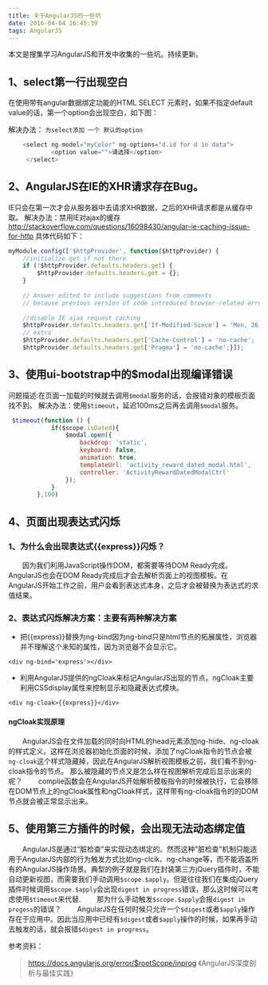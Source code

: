```yaml
---
title: 关于AngularJS的一些坑
date: 2016-04-04 16:45:39
tags: AngularJS
---
```

本文是搜集学习AngularJS和开发中收集的一些坑。持续更新。
<!-- more -->
## 1、select第一行出现空白
在使用带有angular数据绑定功能的HTML SELECT 元素时，如果不指定default value的话，第一个option会出现空白，如下图：

解决办法：
`为select添加 一个 默认的option`
```javascript
    <select ng-model="myColor" ng-options="d.id for d in data">
            <option value="">请选择</option>
     </select>
```
## 2、AngularJS在IE的XHR请求存在Bug。
IE只会在第一次才会从服务器中去请求XHR数据，之后的XHR请求都是从缓存中取。 
解决办法：禁用IE对ajax的缓存
http://stackoverflow.com/questions/16098430/angular-ie-caching-issue-for-http
具体代码如下：
```javascript
myModule.config(['$httpProvider', function($httpProvider) {
    //initialize get if not there
    if (!$httpProvider.defaults.headers.get) {
        $httpProvider.defaults.headers.get = {};  
    }  
 
    // Answer edited to include suggestions from comments
    // because previous version of code introduced browser-related errors
 
    //disable IE ajax request caching
    $httpProvider.defaults.headers.get['If-Modified-Since'] = 'Mon, 26 Jul 1997 05:00:00 GMT';
    // extra
    $httpProvider.defaults.headers.get['Cache-Control'] = 'no-cache';
    $httpProvider.defaults.headers.get['Pragma'] = 'no-cache';}]);
```
## 3、使用ui-bootstrap中的$modal出现编译错误
问题描述:在页面一加载的时候就去调用`$modal`服务的话，会报错对象的模板页面找不到。
解决办法：使用`$timeout`，延迟100ms之后再去调用`$modal`服务。
```javascript
 $timeout(function () {
            if($scope.isDated){
                $modal.open({
                    backdrop: 'static',
                    keyboard: false,
                    animation: true,
                    templateUrl: 'activity_reward_dated_modal.html',
                    controller: 'ActivityRewardDatedModalCtrl'
                });
            }
        },100)
```
## 4、页面出现表达式闪烁

### 1、为什么会出现表达式{{express}}闪烁？
　　因为我们利用JavaScript操作DOM，都需要等待DOM Ready完成。AngularJS也会在DOM Ready完成后才会去解析页面上的视图模板。在AngularJS开始工作之前，用户会看到表达式本身，之后才会被替换为表达式的求值结果。
### 2、表达式闪烁解决方案：主要有两种解决方案
* 把{{express}}替换为ng-bind因为ng-bind只是html节点的拓展属性，浏览器并不理解这个未知的属性，因为浏览器不会显示它。
```
<div ng-bind='express'></div>
```
* 利用AngularJS提供的ngCloak来标记AngularJS出现的节点。ngCloak主要利用CSSdisplay属性来控制显示和隐藏表达式模块。
```
<div ng-cloak>{{express}}</div>
```
#### ngCloak实现原理
　　AngularJS会在文件加载的同时向HTML的head元素添加ng-hide、ng-cloak的样式定义。这样在浏览器初始化页面的时候，添加了ngCloak指令的节点会被`ng-cloak`这个样式隐藏掉，因此在AngularJS解析视图模板之前，我们看不到ng-cloak指令的节点。
那么被隐藏的节点又是怎么样在视图解析完成后显示出来的呢？
　　complie函数会在AngularJS开始解析模板指令的时候被执行，它会移除在DOM节点上的ngCloak属性和ngCloak样式，这样带有ng-cloak指令的的DOM节点就会被正常显示出来。

## 5、使用第三方插件的时候，会出现无法动态绑定值
　　AngularJS是通过“脏检查”来实现动态绑定的。然而这种"脏检查"机制只能适用于AngularJS内部的行为触发方式比如ng-clcik、ng-change等，而不能涵盖所有的AngularJS操作场景。典型的例子就是我们在封装第三方jQuery插件时，不能自动更新视图，而需要我们手动调用`$scope.$apply`。但是往往我们在集成jQuery插件时候调用`$scope.$apply`会出现`digest in progress`错误，那么这时候可以考虑使用`$timeout`来代替.
　　那为什么手动触发`$scope.$apply`会报`digest in progess`的错误？
　　AngularJS在任何时候只允许一个`$digest`或者`$apply`操作存在于应用中。因此当应用中已经有`$digest`或者`$apply`操作的时候，如果再手动去触发的话，就会报错`$digest in progress`。
   

参考资料：
> https://docs.angularjs.org/error/$rootScope/inprog
>《AngularJS深度剖析与最佳实践》


